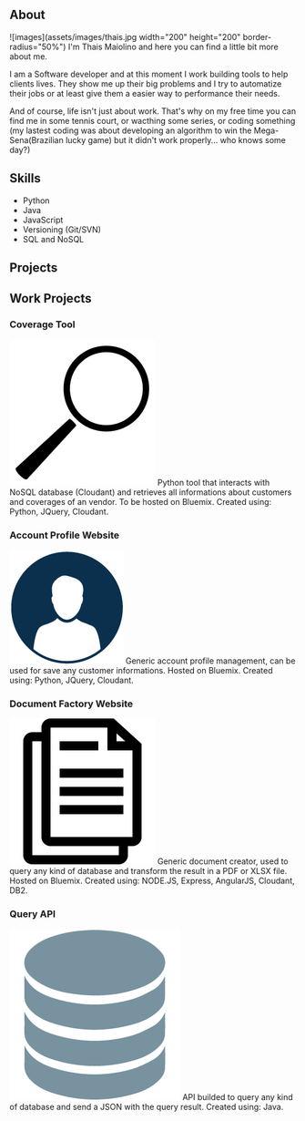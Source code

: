 ## About

![images](assets/images/thais.jpg width="200" height="200" border-radius="50%") I'm Thais Maiolino and here you can find a little bit more about me.

I am a Software developer and at this moment I work building tools to help clients lives. They show me up their big problems and I try to automatize their jobs or at least give them a easier way to performance their needs.

And of course, life isn't just about work. That's why on my free time you can find me in some tennis court, or wacthing some series, or coding something (my lastest coding was about developing an algorithm to win the Mega-Sena(Brazilian lucky game) but it didn't work properly... who knows some day?)

## Skills

- Python
- Java
- JavaScript
- Versioning (Git/SVN)
- SQL and NoSQL

## Projects

## Work Projects
### Coverage Tool
![images](assets/images/coverage.png) Python tool that interacts with NoSQL database (Cloudant) and retrieves all informations about customers and coverages of an vendor.
To be hosted on Bluemix.
Created using: Python, JQuery, Cloudant.

### Account Profile Website
![images](assets/images/profile.png) Generic account profile management, can be used for save any customer informations.
Hosted on Bluemix.
Created using: Python, JQuery, Cloudant.

### Document Factory Website
![images](assets/images/document.png) Generic document creator, used to query any kind of database and transform the result in a PDF or XLSX file.
Hosted on Bluemix.
Created using: NODE.JS, Express, AngularJS, Cloudant, DB2.

### Query API
![images](assets/images/query.png) API builded to query any kind of database and send a JSON with the query result.
Created using: Java.








